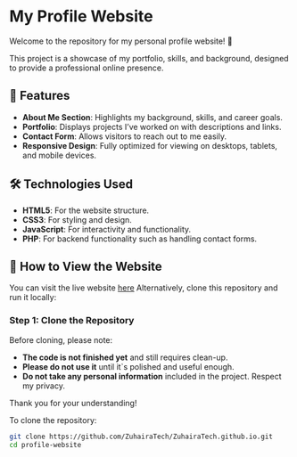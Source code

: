 # My Profile Website  

Welcome to the repository for my personal profile website! 🎉  

This project is a showcase of my portfolio, skills, and background, designed to provide a professional online presence.  

## 🌟 Features  

- **About Me Section**: Highlights my background, skills, and career goals.  
- **Portfolio**: Displays projects I’ve worked on with descriptions and links.  
- **Contact Form**: Allows visitors to reach out to me easily.  
- **Responsive Design**: Fully optimized for viewing on desktops, tablets, and mobile devices.  

## 🛠️ Technologies Used  

- **HTML5**: For the website structure.  
- **CSS3**: For styling and design.  
- **JavaScript**: For interactivity and functionality.  
- **PHP**: For backend functionality such as handling contact forms.  

## 🚀 How to View the Website  

You can visit the live website [here](https://zuhairatech.github.io/) 
Alternatively, clone this repository and run it locally:  

### Step 1: Clone the Repository  

Before cloning, please note:  
- **The code is not finished yet** and still requires clean-up.  
- **Please do not use it** until it`s polished and useful enough.  
- **Do not take any personal information** included in the project. Respect my privacy.  

Thank you for your understanding!  

To clone the repository:  
 
```bash  
git clone https://github.com/ZuhairaTech/ZuhairaTech.github.io.git 
cd profile-website  
